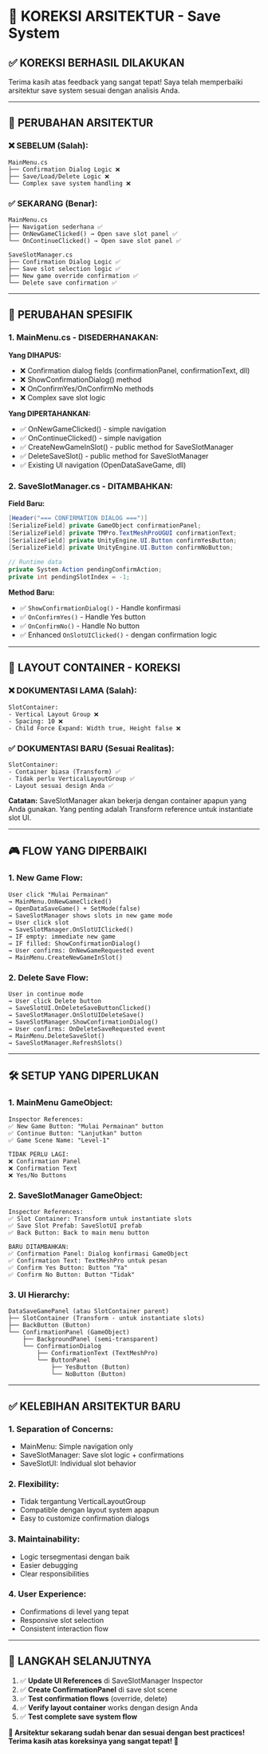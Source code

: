 # 🔧 KOREKSI ARSITEKTUR - Save System

## ✅ KOREKSI BERHASIL DILAKUKAN

Terima kasih atas feedback yang sangat tepat! Saya telah memperbaiki arsitektur save system sesuai dengan analisis Anda.

---

## 🎯 PERUBAHAN ARSITEKTUR

### ❌ SEBELUM (Salah):
```
MainMenu.cs
├── Confirmation Dialog Logic ❌ 
├── Save/Load/Delete Logic ❌
└── Complex save system handling ❌
```

### ✅ SEKARANG (Benar):
```
MainMenu.cs
├── Navigation sederhana ✅
├── OnNewGameClicked() → Open save slot panel ✅
└── OnContinueClicked() → Open save slot panel ✅

SaveSlotManager.cs
├── Confirmation Dialog Logic ✅
├── Save slot selection logic ✅
├── New game override confirmation ✅
└── Delete save confirmation ✅
```

---

## 🔧 PERUBAHAN SPESIFIK

### 1. **MainMenu.cs** - DISEDERHANAKAN:

**Yang DIHAPUS:**
- ❌ Confirmation dialog fields (confirmationPanel, confirmationText, dll)
- ❌ ShowConfirmationDialog() method
- ❌ OnConfirmYes/OnConfirmNo methods
- ❌ Complex save slot logic

**Yang DIPERTAHANKAN:**
- ✅ OnNewGameClicked() - simple navigation
- ✅ OnContinueClicked() - simple navigation  
- ✅ CreateNewGameInSlot() - public method for SaveSlotManager
- ✅ DeleteSaveSlot() - public method for SaveSlotManager
- ✅ Existing UI navigation (OpenDataSaveGame, dll)

### 2. **SaveSlotManager.cs** - DITAMBAHKAN:

**Field Baru:**
```csharp
[Header("=== CONFIRMATION DIALOG ===")]
[SerializeField] private GameObject confirmationPanel;
[SerializeField] private TMPro.TextMeshProUGUI confirmationText;
[SerializeField] private UnityEngine.UI.Button confirmYesButton;
[SerializeField] private UnityEngine.UI.Button confirmNoButton;

// Runtime data
private System.Action pendingConfirmAction;
private int pendingSlotIndex = -1;
```

**Method Baru:**
- ✅ `ShowConfirmationDialog()` - Handle konfirmasi
- ✅ `OnConfirmYes()` - Handle Yes button  
- ✅ `OnConfirmNo()` - Handle No button
- ✅ Enhanced `OnSlotUIClicked()` - dengan confirmation logic

---

## 📝 LAYOUT CONTAINER - KOREKSI

### ❌ DOKUMENTASI LAMA (Salah):
```
SlotContainer:
- Vertical Layout Group ❌
- Spacing: 10 ❌
- Child Force Expand: Width true, Height false ❌
```

### ✅ DOKUMENTASI BARU (Sesuai Realitas):
```
SlotContainer:
- Container biasa (Transform) ✅
- Tidak perlu VerticalLayoutGroup ✅  
- Layout sesuai design Anda ✅
```

**Catatan:** SaveSlotManager akan bekerja dengan container apapun yang Anda gunakan. Yang penting adalah Transform reference untuk instantiate slot UI.

---

## 🎮 FLOW YANG DIPERBAIKI

### 1. **New Game Flow:**
```
User click "Mulai Permainan"
→ MainMenu.OnNewGameClicked()
→ OpenDataSaveGame() + SetMode(false)
→ SaveSlotManager shows slots in new game mode
→ User click slot
→ SaveSlotManager.OnSlotUIClicked()
→ IF empty: immediate new game
→ IF filled: ShowConfirmationDialog()
→ User confirms: OnNewGameRequested event
→ MainMenu.CreateNewGameInSlot()
```

### 2. **Delete Save Flow:**
```
User in continue mode
→ User click Delete button
→ SaveSlotUI.OnDeleteSaveButtonClicked()
→ SaveSlotManager.OnSlotUIDeleteSave()
→ SaveSlotManager.ShowConfirmationDialog()
→ User confirms: OnDeleteSaveRequested event
→ MainMenu.DeleteSaveSlot()
→ SaveSlotManager.RefreshSlots()
```

---

## 🛠️ SETUP YANG DIPERLUKAN

### 1. **MainMenu GameObject:**
```
Inspector References:
✅ New Game Button: "Mulai Permainan" button
✅ Continue Button: "Lanjutkan" button  
✅ Game Scene Name: "Level-1"

TIDAK PERLU LAGI:
❌ Confirmation Panel
❌ Confirmation Text  
❌ Yes/No Buttons
```

### 2. **SaveSlotManager GameObject:**
```
Inspector References:
✅ Slot Container: Transform untuk instantiate slots
✅ Save Slot Prefab: SaveSlotUI prefab
✅ Back Button: Back to main menu button

BARU DITAMBAHKAN:
✅ Confirmation Panel: Dialog konfirmasi GameObject
✅ Confirmation Text: TextMeshPro untuk pesan
✅ Confirm Yes Button: Button "Ya"
✅ Confirm No Button: Button "Tidak"
```

### 3. **UI Hierarchy:**
```
DataSaveGamePanel (atau SlotContainer parent)
├── SlotContainer (Transform - untuk instantiate slots)
├── BackButton (Button)
└── ConfirmationPanel (GameObject)
    ├── BackgroundPanel (semi-transparent)
    └── ConfirmationDialog
        ├── ConfirmationText (TextMeshPro)
        └── ButtonPanel
            ├── YesButton (Button)
            └── NoButton (Button)
```

---

## ✅ KELEBIHAN ARSITEKTUR BARU

### 1. **Separation of Concerns:**
- MainMenu: Simple navigation only
- SaveSlotManager: Save slot logic + confirmations
- SaveSlotUI: Individual slot behavior

### 2. **Flexibility:**
- Tidak tergantung VerticalLayoutGroup
- Compatible dengan layout system apapun
- Easy to customize confirmation dialogs

### 3. **Maintainability:**
- Logic tersegmentasi dengan baik
- Easier debugging
- Clear responsibilities

### 4. **User Experience:**
- Confirmations di level yang tepat
- Responsive slot selection
- Consistent interaction flow

---

## 🎯 LANGKAH SELANJUTNYA

1. ✅ **Update UI References** di SaveSlotManager Inspector
2. ✅ **Create ConfirmationPanel** di save slot scene  
3. ✅ **Test confirmation flows** (override, delete)
4. ✅ **Verify layout container** works dengan design Anda
5. ✅ **Test complete save system flow**

**🎊 Arsitektur sekarang sudah benar dan sesuai dengan best practices! Terima kasih atas koreksinya yang sangat tepat! 🎉**
